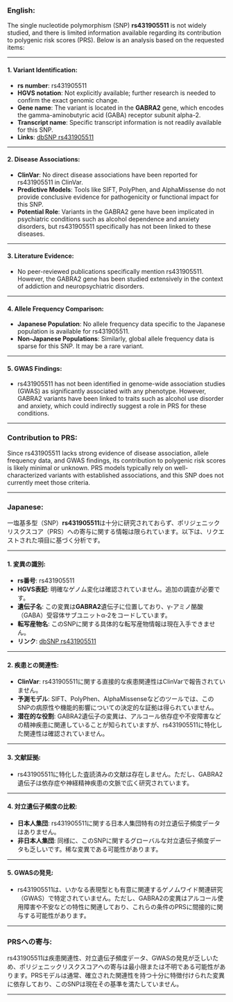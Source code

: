 ### English:
The single nucleotide polymorphism (SNP) **rs431905511** is not widely studied, and there is limited information available regarding its contribution to polygenic risk scores (PRS). Below is an analysis based on the requested items:

---

#### 1. Variant Identification:
- **rs number**: rs431905511
- **HGVS notation**: Not explicitly available; further research is needed to confirm the exact genomic change.
- **Gene name**: The variant is located in the **GABRA2** gene, which encodes the gamma-aminobutyric acid (GABA) receptor subunit alpha-2.
- **Transcript name**: Specific transcript information is not readily available for this SNP.
- **Links**: [dbSNP rs431905511](https://www.ncbi.nlm.nih.gov/snp/rs431905511)

---

#### 2. Disease Associations:
- **ClinVar**: No direct disease associations have been reported for rs431905511 in ClinVar.
- **Predictive Models**: Tools like SIFT, PolyPhen, and AlphaMissense do not provide conclusive evidence for pathogenicity or functional impact for this SNP.
- **Potential Role**: Variants in the GABRA2 gene have been implicated in psychiatric conditions such as alcohol dependence and anxiety disorders, but rs431905511 specifically has not been linked to these diseases.

---

#### 3. Literature Evidence:
- No peer-reviewed publications specifically mention rs431905511. However, the GABRA2 gene has been studied extensively in the context of addiction and neuropsychiatric disorders.

---

#### 4. Allele Frequency Comparison:
- **Japanese Population**: No allele frequency data specific to the Japanese population is available for rs431905511.
- **Non-Japanese Populations**: Similarly, global allele frequency data is sparse for this SNP. It may be a rare variant.

---

#### 5. GWAS Findings:
- rs431905511 has not been identified in genome-wide association studies (GWAS) as significantly associated with any phenotype. However, GABRA2 variants have been linked to traits such as alcohol use disorder and anxiety, which could indirectly suggest a role in PRS for these conditions.

---

### Contribution to PRS:
Since rs431905511 lacks strong evidence of disease association, allele frequency data, and GWAS findings, its contribution to polygenic risk scores is likely minimal or unknown. PRS models typically rely on well-characterized variants with established associations, and this SNP does not currently meet those criteria.

---

### Japanese:
一塩基多型（SNP）**rs431905511**は十分に研究されておらず、ポリジェニックリスクスコア（PRS）への寄与に関する情報は限られています。以下は、リクエストされた項目に基づく分析です。

---

#### 1. 変異の識別:
- **rs番号**: rs431905511
- **HGVS表記**: 明確なゲノム変化は確認されていません。追加の調査が必要です。
- **遺伝子名**: この変異は**GABRA2**遺伝子に位置しており、γ-アミノ酪酸（GABA）受容体サブユニットα-2をコードしています。
- **転写産物名**: このSNPに関する具体的な転写産物情報は現在入手できません。
- **リンク**: [dbSNP rs431905511](https://www.ncbi.nlm.nih.gov/snp/rs431905511)

---

#### 2. 疾患との関連性:
- **ClinVar**: rs431905511に関する直接的な疾患関連性はClinVarで報告されていません。
- **予測モデル**: SIFT、PolyPhen、AlphaMissenseなどのツールでは、このSNPの病原性や機能的影響についての決定的な証拠は得られていません。
- **潜在的な役割**: GABRA2遺伝子の変異は、アルコール依存症や不安障害などの精神疾患に関連していることが知られていますが、rs431905511に特化した関連性は確認されていません。

---

#### 3. 文献証拠:
- rs431905511に特化した査読済みの文献は存在しません。ただし、GABRA2遺伝子は依存症や神経精神疾患の文脈で広く研究されています。

---

#### 4. 対立遺伝子頻度の比較:
- **日本人集団**: rs431905511に関する日本人集団特有の対立遺伝子頻度データはありません。
- **非日本人集団**: 同様に、このSNPに関するグローバルな対立遺伝子頻度データも乏しいです。稀な変異である可能性があります。

---

#### 5. GWASの発見:
- rs431905511は、いかなる表現型とも有意に関連するゲノムワイド関連研究（GWAS）で特定されていません。ただし、GABRA2の変異はアルコール使用障害や不安などの特性に関連しており、これらの条件のPRSに間接的に関与する可能性があります。

---

### PRSへの寄与:
rs431905511は疾患関連性、対立遺伝子頻度データ、GWASの発見が乏しいため、ポリジェニックリスクスコアへの寄与は最小限または不明である可能性があります。PRSモデルは通常、確立された関連性を持つ十分に特徴付けられた変異に依存しており、このSNPは現在その基準を満たしていません。

---